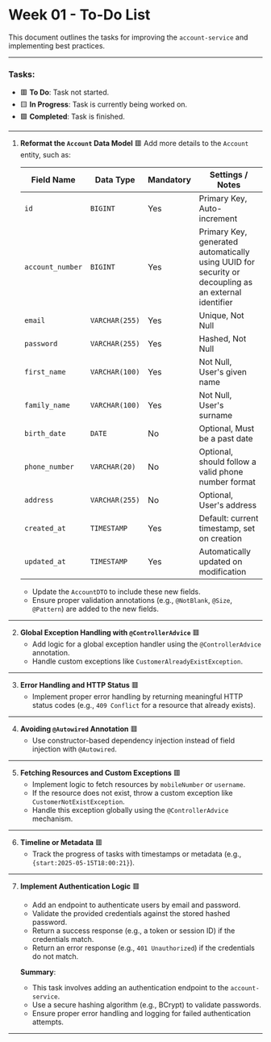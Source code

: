 # Week 01 - To-Do List

This document outlines the tasks for improving the `account-service` and implementing best practices.

---

### Tasks:

- 🟥 **To Do**: Task not started.
- 🟨 **In Progress**: Task is currently being worked on.
- 🟩 **Completed**: Task is finished.

---

1. **Reformat the `Account` Data Model** 🟥
   Add more details to the `Account` entity, such as:

   | **Field Name**       | **Data Type**     | **Mandatory** | **Settings / Notes**                                                                 |
   |----------------------|------------------|---------------|--------------------------------------------------------------------------------------|
   | `id`                 | `BIGINT`         | Yes           | Primary Key, Auto-increment                                                         |
   | `account_number`     | `BIGINT`         | Yes           | Primary Key, generated automatically using UUID for security or decoupling as an external identifier |
   | `email`              | `VARCHAR(255)`   | Yes           | Unique, Not Null                                                                    |
   | `password`           | `VARCHAR(255)`   | Yes           | Hashed, Not Null                                                                    |
   | `first_name`         | `VARCHAR(100)`   | Yes           | Not Null, User's given name                                                         |
   | `family_name`        | `VARCHAR(100)`   | Yes           | Not Null, User's surname                                                            |
   | `birth_date`         | `DATE`           | No            | Optional, Must be a past date                                                       |
   | `phone_number`       | `VARCHAR(20)`    | No            | Optional, should follow a valid phone number format                                 |
   | `address`            | `VARCHAR(255)`   | No            | Optional, User's address                                                            |
   | `created_at`         | `TIMESTAMP`      | Yes           | Default: current timestamp, set on creation                                         |
   | `updated_at`         | `TIMESTAMP`      | Yes           | Automatically updated on modification                                               |

   - Update the `AccountDTO` to include these new fields.
   - Ensure proper validation annotations (e.g., `@NotBlank`, `@Size`, `@Pattern`) are added to the new fields.

---

2. **Global Exception Handling with `@ControllerAdvice`** 🟥
   - Add logic for a global exception handler using the `@ControllerAdvice` annotation.
   - Handle custom exceptions like `CustomerAlreadyExistException`.

---

3. **Error Handling and HTTP Status** 🟥
   - Implement proper error handling by returning meaningful HTTP status codes (e.g., `409 Conflict` for a resource that already exists).

---

4. **Avoiding `@Autowired` Annotation** 🟥
   - Use constructor-based dependency injection instead of field injection with `@Autowired`.

---

5. **Fetching Resources and Custom Exceptions** 🟥
   - Implement logic to fetch resources by `mobileNumber` or `username`.
   - If the resource does not exist, throw a custom exception like `CustomerNotExistException`.
   - Handle this exception globally using the `@ControllerAdvice` mechanism.

---

6. **Timeline or Metadata** 🟥
   - Track the progress of tasks with timestamps or metadata (e.g., `{start:2025-05-15T18:00:21}`).

---

7. **Implement Authentication Logic** 🟥
   - Add an endpoint to authenticate users by email and password.
   - Validate the provided credentials against the stored hashed password.
   - Return a success response (e.g., a token or session ID) if the credentials match.
   - Return an error response (e.g., `401 Unauthorized`) if the credentials do not match.

   **Summary**:
   - This task involves adding an authentication endpoint to the `account-service`.
   - Use a secure hashing algorithm (e.g., BCrypt) to validate passwords.
   - Ensure proper error handling and logging for failed authentication attempts.

---